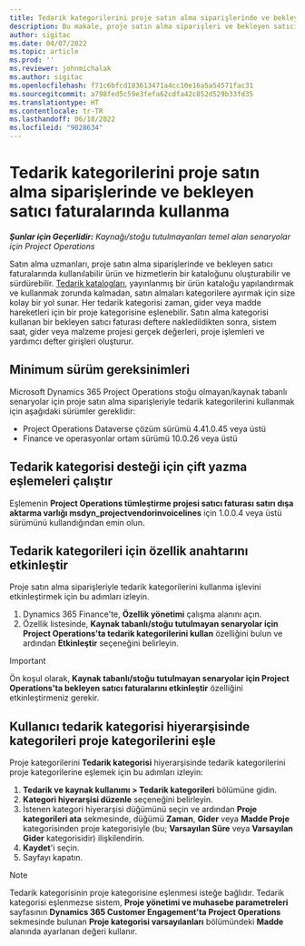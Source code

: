 ```yaml
---
title: Tedarik kategorilerini proje satın alma siparişlerinde ve bekleyen satıcı faturalarında kullanma
description: Bu makale, proje satın alma siparişleri ve bekleyen satıcı faturalarıyla kullanılabilecek tedarik kategorilerinin nasıl yapılandırılacağını açıklar.
author: sigitac
ms.date: 04/07/2022
ms.topic: article
ms.prod: ''
ms.reviewer: johnmichalak
ms.author: sigitac
ms.openlocfilehash: f71c6bfcd183613471a4cc10e16a5a54571fac31
ms.sourcegitcommit: a798fed5c59e3fefa62cdfa42c852d529b33fd35
ms.translationtype: HT
ms.contentlocale: tr-TR
ms.lasthandoff: 06/18/2022
ms.locfileid: "9028634"
---
```

# <a name="use-procurement-categories-with-project-purchase-orders-and-pending-vendor-invoices"></a>Tedarik kategorilerini proje satın alma siparişlerinde ve bekleyen satıcı faturalarında kullanma

_**Şunlar için Geçerlidir:** Kaynağı/stoğu tutulmayanları temel alan senaryolar için Project Operations_

Satın alma uzmanları, proje satın alma siparişlerinde ve bekleyen satıcı faturalarında kullanılabilir ürün ve hizmetlerin bir kataloğunu oluşturabilir ve sürdürebilir. [Tedarik katalogları](/dynamics365/supply-chain/procurement/procurement-catalogs), yayınlanmış bir ürün kataloğu yapılandırmak ve kullanmak zorunda kalmadan, satın almaları kategorilere ayırmak için size kolay bir yol sunar. Her tedarik kategorisi zaman, gider veya madde hareketleri için bir proje kategorisine eşlenebilir. Satın alma kategorisi kullanan bir bekleyen satıcı faturası deftere nakledildikten sonra, sistem saat, gider veya malzeme projesi gerçek değerleri, proje işlemleri ve yardımcı defter girişleri oluşturur.

## <a name="minimum-version-requirements"></a>Minimum sürüm gereksinimleri

Microsoft Dynamics 365 Project Operations stoğu olmayan/kaynak tabanlı senaryolar için proje satın alma siparişleriyle tedarik kategorilerini kullanmak için aşağıdaki sürümler gereklidir:

- Project Operations Dataverse çözüm sürümü 4.41.0.45 veya üstü
- Finance ve operasyonlar ortam sürümü 10.0.26 veya üstü

## <a name="run-dual-write-maps-for-procurement-category-support"></a>Tedarik kategorisi desteği için çift yazma eşlemeleri çalıştır

Eşlemenin **Project Operations tümleştirme projesi satıcı faturası satırı dışa aktarma varlığı msdyn\_projectvendorinvoicelines** için 1.0.0.4 veya üstü sürümünü kullandığından emin olun.

## <a name="enable-the-feature-key-for-procurement-categories"></a>Tedarik kategorileri için özellik anahtarını etkinleştir

Proje satın alma siparişleriyle tedarik kategorilerini kullanma işlevini etkinleştirmek için bu adımları izleyin.

1. Dynamics 365 Finance'te, **Özellik yönetimi** çalışma alanını açın.
1. Özellik listesinde, **Kaynak tabanlı/stoğu tutulmayan senaryolar için Project Operations'ta tedarik kategorilerini kullan** özelliğini bulun ve ardından **Etkinleştir** seçeneğini belirleyin.

> [!IMPORTANT]
> Ön koşul olarak, **Kaynak tabanlı/stoğu tutulmayan senaryolar için Project Operations'ta bekleyen satıcı faturalarını etkinleştir** özelliğini etkinleştirmeniz gerekir.

## <a name="map-project-categories-in-the-procurement-category-hierarchy"></a>Kullanıcı tedarik kategorisi hiyerarşisinde kategorileri proje kategorilerini eşle

Proje kategorilerini **Tedarik kategorisi** hiyerarşisinde tedarik kategorilerini proje kategorilerine eşlemek için bu adımları izleyin:

1. **Tedarik ve kaynak kullanımı \> Tedarik kategorileri** bölümüne gidin.
1. **Kategori hiyerarşisi düzenle** seçeneğini belirleyin.
1. İstenen kategori hiyerarşisi düğümünü seçin ve ardından **Proje kategorileri ata** sekmesinde, düğümü **Zaman**, **Gider** veya **Madde Proje** kategorisinden proje kategorisiyle (bu; **Varsayılan Süre** veya **Varsayılan Gider** kategorisidir) ilişkilendirin.
1. **Kaydet**'i seçin.
1. Sayfayı kapatın.

> [!NOTE]
> Tedarik kategorisinin proje kategorisine eşlenmesi isteğe bağlıdır. Tedarik kategorisi eşlenmezse sistem, **Proje yönetimi ve muhasebe parametreleri** sayfasının **Dynamics 365 Customer Engagement'ta Project Operations** sekmesinde bulunan **Proje kategorisi varsayılanları** bölümündeki **Madde** alanında ayarlanan değeri kullanır.
